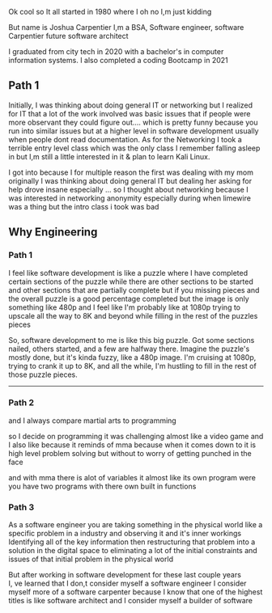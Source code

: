 
Ok cool so It all started in 1980 where I oh no I,m just kidding

But name is Joshua Carpentier I,m a BSA, Software engineer, software Carpentier future software architect  
  
I graduated from city tech in 2020 with a bachelor's in computer information systems. I also completed a coding Bootcamp in 2021



## Path 1
  
Initially, I was thinking about doing general IT or networking but I realized for IT that a lot of the work involved was basic issues that if people were more observant they could figure out…. which is pretty funny because you run into similar issues but at a higher level in software development usually when people dont read documentation. As for the Networking I took a terrible entry level class which was the only class I remember falling asleep in but I,m still a little interested in it & plan to learn Kali Linux.


I got into because I for multiple reason the first was dealing with my mom originally I was thinking about doing general IT but dealing her asking for help drove insane especially ... so I thought about networking because I was interested in networking anonymity especially during when limewire was a thing but the intro class i took was bad  







## Why Engineering  

### Path 1

I feel like software development is like a puzzle where I have completed certain sections of the puzzle while there are other sections to be started and other sections that are partially complete but if you missing pieces and the overall puzzle is a good percentage completed but the image is only something like 480p and I feel like I'm probably like at 1080p trying to upscale all the way to 8K and beyond while filling in the rest of the puzzles pieces  

So, software development to me is like this big puzzle. Got some sections nailed, others started, and a few are halfway there. Imagine the puzzle's mostly done, but it's kinda fuzzy, like a 480p image. I'm cruising at 1080p, trying to crank it up to 8K, and all the while, I'm hustling to fill in the rest of those puzzle pieces.

--- 

### Path 2
  
and I always compare martial arts to programming  
  

  
so I decide on programming it was challenging almost like a video game and  
I also like because it reminds of mma because when it comes down to it is high level problem solving but without to worry of getting punched in the face  
  
and with mma there is alot of variables it almost like its own program were you have two programs with there own built in functions


### Path 3
As a software engineer you are taking something in the physical world like a specific problem in a industry and observing it and it's inner workings  
Identifying all of the key information then restructuring that problem into a solution in the digital space to eliminating a lot of the initial constraints and issues of that initial problem in the physical world  
  
  
But after working in software development for these last couple years  
I, ve learned that I don,t consider myself a software engineer I consider myself more of a software carpenter because I know that one of the highest titles is like software architect and I consider myself a builder of software